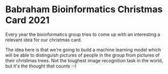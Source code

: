 # Babraham Bioinformatics Christmas Card 2021

Every year the bioinformatics group tries to come up with an interesting a relevant idea for our christmas card.

The idea here is that we're going to build a machine learning model which will be able to distinguish pictures of people in the group from pictures of their christmas trees.  Not the toughest image recognition task in the world, but it's the thought that counts :-)

